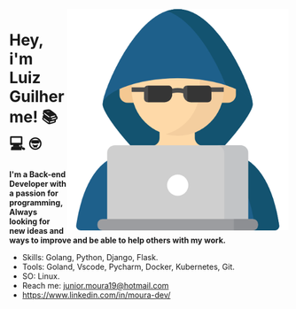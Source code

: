 <img src="./img/programer.png" min-width="400px" max-width="400px" width="400px" align="right" alt="Computador Image" title="Computador Image">


# Hey, i'm Luiz Guilherme!  :books: :computer: :nerd_face:

**I'm a Back-end Developer with a passion for programming, Always looking for new ideas and ways to improve and be able to help others with my work.**

- Skills: Golang, Python,  Django, Flask.
- Tools: Goland, Vscode, Pycharm, Docker, Kubernetes, Git.
- SO: Linux.
- Reach me: junior.moura19@hotmail.com
- https://www.linkedin.com/in/moura-dev/
